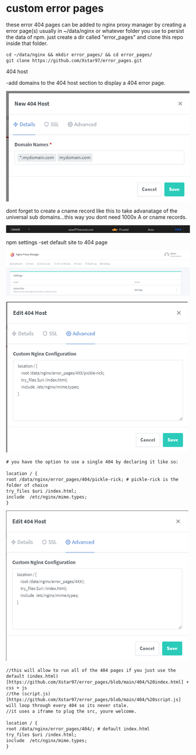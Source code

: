 # custom error pages
these error 404 pages can be added to nginx proxy manager by creating a error page(s) usually in ~/data/nginx or whatever folder you use to persist the data of npm.
just create a dir called "error_pages" and clone this repo inside that folder.

    cd ~/data/nginx && mkdir error_pages/ && cd error_pages/
    git clone https://github.com/Xstar97/error_pages.git

404 host

-add domains to the 404 host section to display a 404 error page.

![404 host](https://raw.githubusercontent.com/Xstar97/error_pages/main/imgs/404%20host.png)

dont forget to create a cname record like this to take advanatage of the universal sub domains...this way you dont need 1000x A or cname records.

![cname records](https://raw.githubusercontent.com/Xstar97/error_pages/main/imgs/cname.png)

npm settings
-set default site to 404 page

![npm settings](https://raw.githubusercontent.com/Xstar97/error_pages/main/imgs/npm%20settings.png)



![edit 404 host](https://raw.githubusercontent.com/Xstar97/error_pages/main/imgs/edit%20404.png)

    # you have the option to use a single 404 by declaring it like so:
    
    location / {
    root /data/nginx/error_pages/404/pickle-rick; # pickle-rick is the folder of choice
    try_files $uri /index.html;
    include  /etc/nginx/mime.types;
    }


![edit 404 host](https://raw.githubusercontent.com/Xstar97/error_pages/main/imgs/edit%20404-2.png)

    //this will allow to run all of the 404 pages if you just use the default (index.html)[https://github.com/Xstar97/error_pages/blob/main/404/%20index.html] + css + js
    //the (script.js)[https://github.com/Xstar97/error_pages/blob/main/404/%20script.js] will loop through every 404 so its never stale.
    //it uses a iframe to plug the src, youre welcome.
    
    location / {
    root /data/nginx/error_pages/404/; # default index.html
    try_files $uri /index.html;
    include  /etc/nginx/mime.types;
    }
